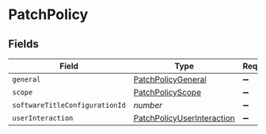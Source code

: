 # PatchPolicy


## Fields

| Field                                                                           | Type                                                                            | Required                                                                        | Description                                                                     | Example                                                                         |
| ------------------------------------------------------------------------------- | ------------------------------------------------------------------------------- | ------------------------------------------------------------------------------- | ------------------------------------------------------------------------------- | ------------------------------------------------------------------------------- |
| `general`                                                                       | [PatchPolicyGeneral](../../models/shared/patchpolicygeneral.md)                 | :heavy_minus_sign:                                                              | N/A                                                                             |                                                                                 |
| `scope`                                                                         | [PatchPolicyScope](../../models/shared/patchpolicyscope.md)                     | :heavy_minus_sign:                                                              | N/A                                                                             |                                                                                 |
| `softwareTitleConfigurationId`                                                  | *number*                                                                        | :heavy_minus_sign:                                                              | N/A                                                                             | 1                                                                               |
| `userInteraction`                                                               | [PatchPolicyUserInteraction](../../models/shared/patchpolicyuserinteraction.md) | :heavy_minus_sign:                                                              | N/A                                                                             |                                                                                 |